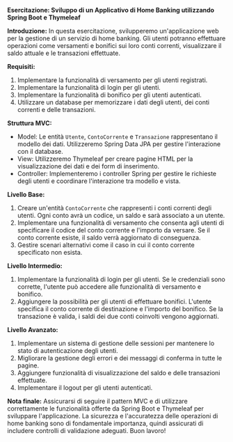 **Esercitazione: Sviluppo di un Applicativo di Home Banking utilizzando Spring Boot e Thymeleaf**

**Introduzione:**
In questa esercitazione, svilupperemo un'applicazione web per la gestione di un servizio di home banking. Gli utenti potranno effettuare operazioni come versamenti e bonifici sui loro conti correnti, visualizzare il saldo attuale e le transazioni effettuate.

**Requisiti:**

1. Implementare la funzionalità di versamento per gli utenti registrati.
2. Implementare la funzionalità di login per gli utenti.
3. Implementare la funzionalità di bonifico per gli utenti autenticati.
4. Utilizzare un database per memorizzare i dati degli utenti, dei conti correnti e delle transazioni.

**Struttura MVC:**

- Model: Le entità `Utente`, `ContoCorrente` e `Transazione` rappresentano il modello dei dati. Utilizzeremo Spring Data JPA per gestire l'interazione con il database.
- View: Utilizzeremo Thymeleaf per creare pagine HTML per la visualizzazione dei dati e dei form di inserimento.
- Controller: Implementeremo i controller Spring per gestire le richieste degli utenti e coordinare l'interazione tra modello e vista.

**Livello Base:**

1. Creare un'entità `ContoCorrente` che rappresenti i conti correnti degli utenti. Ogni conto avrà un codice, un saldo e sarà associato a un utente.
2. Implementare una funzionalità di versamento che consenta agli utenti di specificare il codice del conto corrente e l'importo da versare. Se il conto corrente esiste, il saldo verrà aggiornato di conseguenza.
3. Gestire scenari alternativi come il caso in cui il conto corrente specificato non esista.

**Livello Intermedio:**

1. Implementare la funzionalità di login per gli utenti. Se le credenziali sono corrette, l'utente può accedere alle funzionalità di versamento e bonifico.
2. Aggiungere la possibilità per gli utenti di effettuare bonifici. L'utente specifica il conto corrente di destinazione e l'importo del bonifico. Se la transazione è valida, i saldi dei due conti coinvolti vengono aggiornati.

**Livello Avanzato:**

1. Implementare un sistema di gestione delle sessioni per mantenere lo stato di autenticazione degli utenti.
2. Migliorare la gestione degli errori e dei messaggi di conferma in tutte le pagine.
3. Aggiungere funzionalità di visualizzazione del saldo e delle transazioni effettuate.
4. Implementare il logout per gli utenti autenticati.

**Nota finale:**
Assicurarsi di seguire il pattern MVC e di utilizzare correttamente le funzionalità offerte da Spring Boot e Thymeleaf per sviluppare l'applicazione. La sicurezza e l'accuratezza delle operazioni di home banking sono di fondamentale importanza, quindi assicurati di includere controlli di validazione adeguati. Buon lavoro!
